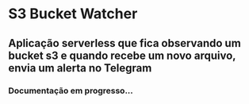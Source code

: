 # S3 Bucket Watcher

## Aplicação serverless que fica observando um bucket s3 e quando recebe um novo arquivo, envia um alerta no Telegram

### Documentação em progresso...
